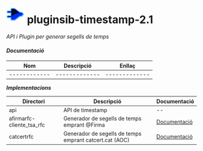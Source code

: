 # ![Logo](https://github.com/GovernIB/maven/raw/binaris/pluginsib/projectinfo_Attachments/icon.jpg) pluginsib-timestamp-2.1
*API i Plugin per generar segells de temps*


#### ***Documentació***
Nom | Descripció | Enllaç
------------ | ------------- | -------------
------------ | ------------- | -------------


***Implementacions***

Directori | Descripció | Documentació
------------ | ------------- | -------------
api | API de timestamp | --
afirmarfc-cliente_tsa_rfc | Generador de segells de temps emprant @Firma| [Documentació](../../blob/pluginsib-timestamp-2.1/afirmarfc-cliente_tsa_rfc/test.properties.sample)
catcertrfc | Generador de segells de temps emprant catcert.cat (AOC) | [Documentació](../../blob/pluginsib-timestamp-2.1/catcertrfc/test.properties)


